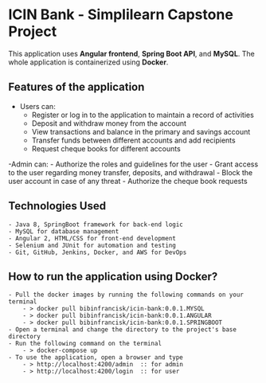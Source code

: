 # ICIN Bank - Simplilearn Capstone Project
This application uses <b>Angular frontend</b>, <b>Spring Boot API</b>, and <b>MySQL</b>.
The whole application is containerized using <b>Docker</b>.

## Features of the application
- Users can:
	- Register or log in to the application to maintain a record of activities
	- Deposit and withdraw money from the account
	- View transactions and balance in the primary and savings account
	- Transfer funds between different accounts and add recipients
	- Request cheque books for different accounts
  
-Admin can:
	- Authorize the roles and guidelines for the user
	- Grant access to the user regarding money transfer, deposits, and withdrawal
	- Block the user account in case of any threat
	- Authorize the cheque book requests

## Technologies Used
	- Java 8, SpringBoot framework for back-end logic 
	- MySQL for database management
	- Angular 2, HTML/CSS for front-end development 
	- Selenium and JUnit for automation and testing
	- Git, GitHub, Jenkins, Docker, and AWS for DevOps

## How to run the application using Docker?
	- Pull the docker images by running the following commands on your terminal
		- > docker pull bibinfrancisk/icin-bank:0.0.1.MYSQL
		- > docker pull bibinfrancisk/icin-bank:0.0.1.ANGULAR
		- > docker pull bibinfrancisk/icin-bank:0.0.1.SPRINGBOOT
	- Open a terminal and change the directory to the project's base directory
	- Run the following command on the terminal
		- > docker-compose up
	- To use the application, open a browser and type
		- > http://localhost:4200/admin  :: for admin
		- > http://localhost:4200/login  :: for user



















